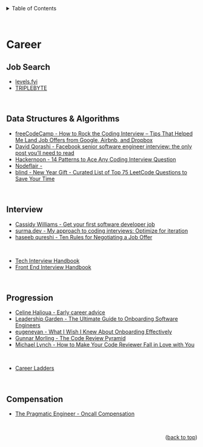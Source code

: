 <details>
  <summary>Table of Contents</summary>
  <ul>
    <li><a href="#job-search">Job Search</a></li>
    <li><a href="#data-structures--algorithms">Data Structures & Alogrithms</a></li>
    <li><a href="#interview">Interview</a></li>
    <li><a href="#progression">Progression</a></li>
    <li><a href="#compensation">Compensation</a></li>
  </ul>
</details>

&nbsp;

# Career

## Job Search

- [levels.fyi](https://www.levels.fyi/)
- [TRIPLEBYTE](https://triplebyte.com/)

&nbsp;

## Data Structures & Algorithms

- [freeCodeCamp - How to Rock the Coding Interview – Tips That Helped Me Land Job Offers from Google, Airbnb, and Dropbox](https://www.freecodecamp.org/news/coding-interviews-for-dummies-5e048933b82b/)
- [David Qorashi - Facebook senior software engineer interview: the only post you’ll need to read](https://daqo.medium.com/facebook-senior-software-engineer-interview-the-only-post-youll-need-to-read-e4604ff2336d)
- [Hackernoon - 14 Patterns to Ace Any Coding Interview Question](https://hackernoon.com/14-patterns-to-ace-any-coding-interview-question-c5bb3357f6ed)
- [Nodeflair - ](https://nodeflair.com/blog/grab-software-engineer-interview-questions-and-process)
- [blind - New Year Gift - Curated List of Top 75 LeetCode Questions to Save Your Time](https://www.teamblind.com/post/New-Year-Gift---Curated-List-of-Top-100-LeetCode-Questions-to-Save-Your-Time-OaM1orEU)

&nbsp;

## Interview

- [Cassidy Williams - Get your first software developer job](https://github.com/readme/guides/first-job-in-tech)
- [surma.dev - My approach to coding interviews: Optimize for iteration](https://surma.dev/things/spreadsheet/index.html)
- [haseeb qureshi - Ten Rules for Negotiating a Job Offer](https://haseebq.com/my-ten-rules-for-negotiating-a-job-offer)

&nbsp;

- [Tech Interview Handbook](https://www.techinterviewhandbook.org/)
- [Front End Interview Handbook](https://www.frontendinterviewhandbook.com/)

&nbsp;

## Progression

- [Celine Halioua - Early career advice](https://www.celinehh.com/early-career-advice)
- [Leadership Garden - The Ultimate Guide to Onboarding Software Engineers](https://leadership.garden/onboarding-engineers/)
- [eugeneyan - What I Wish I Knew About Onboarding Effectively](https://eugeneyan.com/writing/onboarding/)
- [Gunnar Morling - The Code Review Pyramid](https://www.morling.dev/blog/the-code-review-pyramid/)
- [Michael Lynch - How to Make Your Code Reviewer Fall in Love with You](https://mtlynch.io/code-review-love/)

&nbsp;

- [Career Ladders](https://career-ladders.dev/)

&nbsp;

## Compensation

- [The Pragmatic Engineer - Oncall Compensation](https://newsletter.pragmaticengineer.com/p/oncall-compensation)

&nbsp;

<p align="right">(<a href="#top">back to top</a>)</p>

&nbsp;
